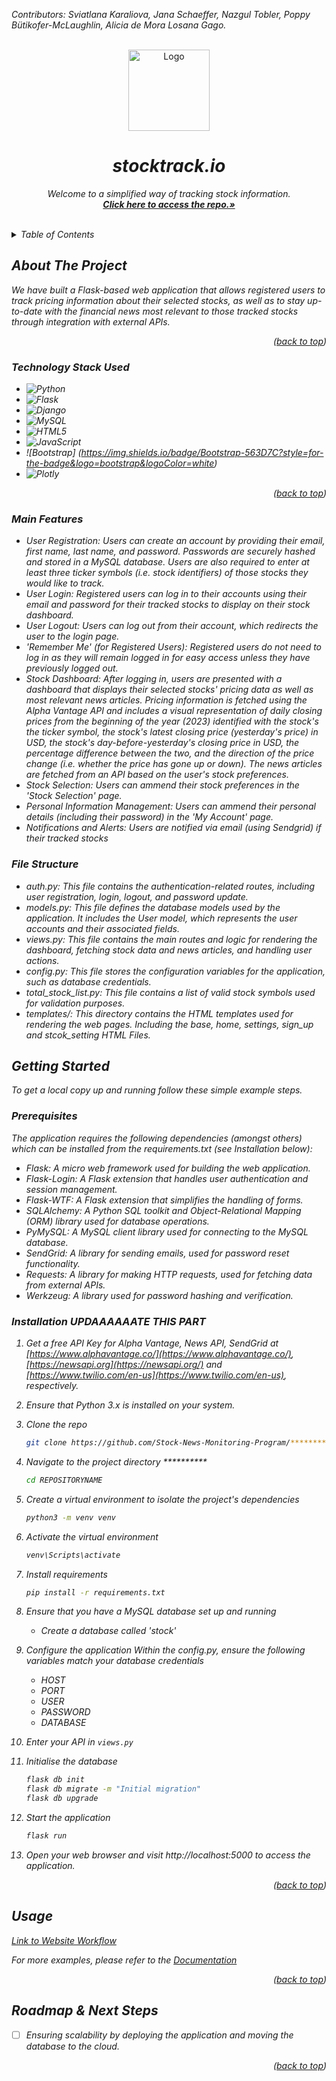 </p><em>Contributors: Sviatlana Karaliova, Jana Schaeffer, Nazgul Tobler, Poppy Bütikofer-McLaughlin, Alicia de Mora Losana Gago.</em></p>

<!-- PROJECT LOGO -->
<br />
<div align="center">
  <a href="https://github.com/Stock-News-Monitoring-Program/stock_news">
    <img src="https://cdn.pixabay.com/photo/2020/05/21/22/23/logo-5203035_1280.png" alt="Logo" height="130">
  </a>
  <h1><em>stocktrack.io<em/></h1>
  <p align="center">
    Welcome to a simplified way of tracking stock information.
    <br />
    <a href="https://github.com/Stock-News-Monitoring-Program/stock_news"><strong>Click here to access the repo.»</strong></a>
    <br />
    <br />
  </p>
</div>

<!-- TABLE OF CONTENTS -->
<details>
  <summary>Table of Contents</summary>
  <ol>
    <li>
      <a href="#about-the-project">About The Project</a>
      <ul>
        <li><a href="#built-with">Technology Stack Used</a></li>
      </ul>
    </li>
    <li>
      <a href="#getting-started">Getting Started</a>
      <ul>
        <li><a href="#prerequisites">Prerequisites</a></li>
        <li><a href="#installation">Installation</a></li>
      </ul>
    </li>
    <li><a href="#usage">Usage</a></li>
    <li><a href="#roadmap">Roadmap</a></li>
  </ol>
</details>


<!-- ABOUT THE PROJECT -->
## About The Project

We have built a Flask-based web application that allows registered users to track pricing information about their selected stocks, as well as to stay up-to-date with the financial news most relevant to those tracked stocks through integration with external APIs.

<p align="right">(<a href="#readme-top">back to top</a>)</p>


### Technology Stack Used
* ![Python](https://img.shields.io/badge/python-3670A0?style=for-the-badge&logo=python&logoColor=ffdd54)
* ![Flask](https://img.shields.io/badge/flask-%23000.svg?style=for-the-badge&logo=flask&logoColor=white)
* ![Django](https://img.shields.io/badge/django-%23092E20.svg?style=for-the-badge&logo=django&logoColor=white)
* ![MySQL](https://img.shields.io/badge/mysql-%2300f.svg?style=for-the-badge&logo=mysql&logoColor=white)
* ![HTML5](https://img.shields.io/badge/html5-%23E34F26.svg?style=for-the-badge&logo=html5&logoColor=white)
* ![JavaScript](https://img.shields.io/badge/javascript-%23323330.svg?style=for-the-badge&logo=javascript&logoColor=%23F7DF1E)
* ![Bootstrap] (https://img.shields.io/badge/Bootstrap-563D7C?style=for-the-badge&logo=bootstrap&logoColor=white)
* ![Plotly](https://img.shields.io/badge/-%20Plotly-orange)

<p align="right">(<a href="#readme-top">back to top</a>)</p>


### Main Features
* User Registration: Users can create an account by providing their email, first name, last name, and password. Passwords are securely hashed and stored in a MySQL database. Users are also required to enter at least three ticker symbols (i.e. stock identifiers) of those stocks they would like to track.
* User Login: Registered users can log in to their accounts using their email and password for their tracked stocks to display on their stock dashboard.
* User Logout: Users can log out from their account, which redirects the user to the login page.
* 'Remember Me' (for Registered Users): Registered users do not need to log in as they will remain logged in for easy access unless they have previously logged out.
* Stock Dashboard: After logging in, users are presented with a dashboard that displays their selected stocks' pricing data as well as most relevant news articles. Pricing information is fetched using the Alpha Vantage API and includes a visual representation of daily closing prices from the beginning of the year (2023) identified with the stock's the ticker symbol, the stock's latest closing price (yesterday's price) in USD, the stock's day-before-yesterday's closing price in USD, the percentage difference between the two, and the direction of the price change (i.e. whether the price has gone up or down). The news articles are fetched from an API based on the user's stock preferences.
* Stock Selection: Users can ammend their stock preferences in the 'Stock Selection' page.
* Personal Information Management: Users can ammend their personal details (including their password) in the 'My Account' page.
* Notifications and Alerts: Users are notified via email (using Sendgrid) if their tracked stocks

### File Structure
* auth.py: This file contains the authentication-related routes, including user registration, login, logout, and password update.
* models.py: This file defines the database models used by the application. It includes the User model, which represents the user accounts and their associated fields.
* views.py: This file contains the main routes and logic for rendering the dashboard, fetching stock data and news articles, and handling user actions.
* config.py: This file stores the configuration variables for the application, such as database credentials.
* total_stock_list.py: This file contains a list of valid stock symbols used for validation purposes.
* templates/: This directory contains the HTML templates used for rendering the web pages. Including the base, home, settings, sign_up and stcok_setting HTML Files. 


<!-- GETTING STARTED -->
## Getting Started

To get a local copy up and running follow these simple example steps.

### Prerequisites

The application requires the following dependencies (amongst others) which can be installed from the requirements.txt (see Installation below):


* Flask: A micro web framework used for building the web application.
* Flask-Login: A Flask extension that handles user authentication and session management.
* Flask-WTF: A Flask extension that simplifies the handling of forms.
* SQLAlchemy: A Python SQL toolkit and Object-Relational Mapping (ORM) library used for database operations.
* PyMySQL: A MySQL client library used for connecting to the MySQL database.
* SendGrid: A library for sending emails, used for password reset functionality.
* Requests: A library for making HTTP requests, used for fetching data from external APIs.
* Werkzeug: A library used for password hashing and verification.

### Installation UPDAAAAAATE THIS PART

1. Get a free API Key for Alpha Vantage, News API, SendGrid at [https://www.alphavantage.co/](https://www.alphavantage.co/), [https://newsapi.org](https://newsapi.org/) and [https://www.twilio.com/en-us](https://www.twilio.com/en-us), respectively.

2. Ensure that Python 3.x is installed on your system.
3. Clone the repo
   ```sh
   git clone https://github.com/Stock-News-Monitoring-Program/*************.git
   ```
4. Navigate to the project directory **********
    ```sh
    cd REPOSITORYNAME
    ```
5. Create a virtual environment to isolate the project's dependencies
    ```sh
    python3 -m venv venv
    ```
6. Activate the virtual environment
    ```sh
    venv\Scripts\activate
    ```
7. Install requirements
   ```sh
   pip install -r requirements.txt
   ```
8. Ensure that you have a MySQL database set up and running
   * Create a database called 'stock'
9. Configure the application
   Within the config.py, ensure the following variables match your database credentials
    * HOST
    * PORT
    * USER
    * PASSWORD
    * DATABASE
   
10. Enter your API in `views.py`
11. Initialise the database
    ```sh
    flask db init
    flask db migrate -m "Initial migration"
    flask db upgrade
    ```
12. Start the application
    ```sh
    flask run
    ``` 
13. Open your web browser and visit http://localhost:5000 to access the application. 

<p align="right">(<a href="#readme-top">back to top</a>)</p>



<!-- USAGE EXAMPLES -->
## Usage

<a href="https://scribehow.com/embed/Workflow__qVAlhm1uSri_yBlJijAXIw?as=scrollable&skipIntro=true" target="_blank">Link to Website Workflow</a>



_For more examples, please refer to the [Documentation](https://example.com)_

<p align="right">(<a href="#readme-top">back to top</a>)</p>



<!-- ROADMAP -->
## Roadmap & Next Steps

- [ ] Ensuring scalability by deploying the application and moving the database to the cloud.

<p align="right">(<a href="#readme-top">back to top</a>)</p>

